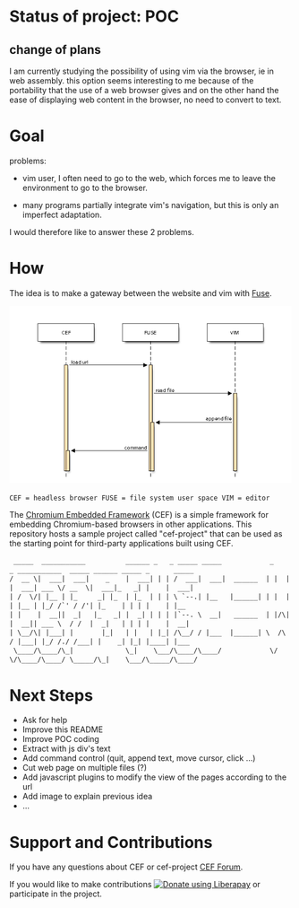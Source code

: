 
<h1>Status of project: POC</h1>

## change of plans

I am currently studying the possibility of using vim via the browser, ie in web assembly. this option seems interesting to me because of the portability that the use of a web browser gives and on the other hand the ease of displaying web content in the browser, no need to convert to text.

# Goal

problems:

- vim user, I often need to go to the web, which forces me to leave the environment to go to the browser.

- many programs partially integrate vim's navigation, but this is only an imperfect adaptation.

I would therefore like to answer these 2 problems.

# How

The idea is to make a gateway between the website and vim with [Fuse](https://github.com/libfuse/libfuse).

![diagseq web2file image](readme/web2file.png)

`
CEF = headless browser
FUSE = file system user space
VIM = editor
`

The [Chromium Embedded Framework](https://bitbucket.org/chromiumembedded/cef/) (CEF) is a simple framework for embedding Chromium-based browsers in other applications. This repository hosts a sample project called "cef-project" that can be used as the starting point for third-party applications built using CEF.



```
 _____  ___________          ______ _   _ _____ _____            _    _ ___________  _____ ______ _____ _      _____ 
/  __ \|  ___|  ___|    _    |  ___| | | /  ___|  ___|  ______  | |  | |  ___| ___ \/ __  \|  ___|_   _| |    |  ___|
| /  \/| |__ | |_     _| |_  | |_  | | | \ `--.| |__   |______| | |  | | |__ | |_/ /`' / /'| |_    | | | |    | |__  
| |    |  __||  _|   |_   _| |  _| | | | |`--. \  __|   ______  | |/\| |  __|| ___ \  / /  |  _|   | | | |    |  __| 
| \__/\| |___| |       |_|   | |   | |_| /\__/ / |___  |______| \  /\  / |___| |_/ /./ /___| |    _| |_| |____| |___ 
 \____/\____/\_|             \_|    \___/\____/\____/            \/  \/\____/\____/ \_____/\_|    \___/\_____/\____/ 
```                                                                                                                    

# Next Steps

- Ask for help
- Improve this README
- Improve POC coding
- Extract with js div's text
- Add command control (quit, append text, move cursor, click ...)
- Cut web page on multiple files (?)
- Add javascript plugins to modify the view of the pages according to the url
- Add image to explain previous idea 
- ...

# Support and Contributions

If you have any questions about CEF or cef-project [CEF Forum](http://www.magpcss.org/ceforum/).

If you would like to make contributions [![Donate using Liberapay](https://liberapay.com/assets/widgets/donate.svg)](https://liberapay.com/~1772507/donate) or participate in the project.
